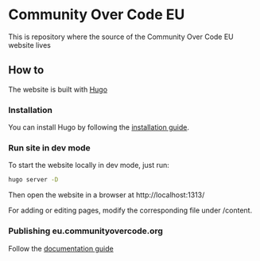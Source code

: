 # Community Over Code EU

This is repository where the source of the Community Over Code EU website lives

## How to
The website is built with [Hugo](https://gohugo.io)

### Installation

You can install Hugo by following the [installation guide](https://gohugo.io/installation/).

### Run site in dev mode

To start the website locally in dev mode, just run:

```bash
hugo server -D
```

Then open the website in a browser at http://localhost:1313/

For adding or editing pages, modify the corresponding file under /content.

### Publishing eu.communityovercode.org

Follow the [documentation guide](https://docs.google.com/document/d/1tnvrY-RVwNXyIkv8eDvpCJ9NKDtyoHsACATT5CGOqRc)
